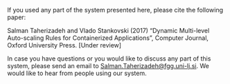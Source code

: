 If you used any part of the system presented here, please cite the following paper:

Salman Taherizadeh and Vlado Stankovski (2017) “Dynamic Multi-level Auto-scaling Rules for Containerized Applications”, Computer Journal, Oxford University Press. [Under review]

In case you have questions or you would like to discuss any part of this system, please send an email to Salman.Taherizadeh@fgg.uni-lj.si. We would like to hear from people using our system.
